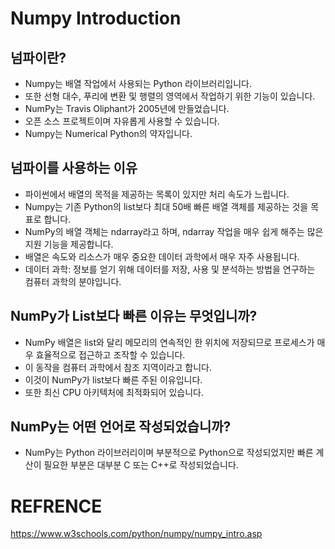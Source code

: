 # Numpy Introduction

## 넘파이란?
- Numpy는 배열 작업에서 사용되는 Python 라이브러리입니다.
- 또한 선형 대수, 푸리에 변환 및 행렬의 영역에서 작업하기 위한 기능이 있습니다.
- NumPy는 Travis Oliphant가 2005년에 만들었습니다. 
- 오픈 소스 프로젝트이며 자유롭게 사용할 수 있습니다.
- Numpy는 Numerical Python의 약자입니다.

## 넘파이를 사용하는 이유
- 파이썬에서 배열의 목적을 제공하는 목록이 있지만 처리 속도가 느립니다.
- Numpy는 기존 Python의 list보다 최대 50배 빠른 배열 객체를 제공하는 것을 목표로 합니다.
- NumPy의 배열 객체는 ndarray라고 하며, ndarray 작업을 매우 쉽게 해주는 많은 지원 기능을 제공합니다.
- 배열은 속도와 리소스가 매우 중요한 데이터 과학에서 매우 자주 사용됩니다.
- 데이터 과학: 정보를 얻기 위해 데이터를 저장, 사용 및 분석하는 방법을 연구하는 컴퓨터 과학의 분야입니다.

## NumPy가 List보다 빠른 이유는 무엇입니까?
- NumPy 배열은 list와 달리 메모리의 연속적인 한 위치에 저장되므로 프로세스가 매우 효율적으로 접근하고 조작할 수 있습니다.
- 이 동작을 컴퓨터 과학에서 참조 지역이라고 합니다.
- 이것이 NumPy가 list보다 빠른 주된 이유입니다.
- 또한 최신 CPU 아키텍처에 최적화되어 있습니다.

## NumPy는 어떤 언어로 작성되었습니까?
- NumPy는 Python 라이브러리이며 부분적으로 Python으로 작성되었지만 빠른 계산이 필요한 부분은 대부분 C 또는 C++로 작성되었습니다.

# REFRENCE
https://www.w3schools.com/python/numpy/numpy_intro.asp
